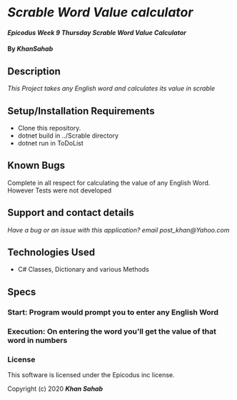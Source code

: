 # _Scrable Word Value calculator_

#### _Epicodus Week 9 Thursday Scrable Word Value Calculator_

#### By _**KhanSahab**_

## Description

_This Project takes any English word and calculates its value in scrable_

## Setup/Installation Requirements

* Clone this repository.
* dotnet build in ../Scrable directory
* dotnet run in ToDoList


## Known Bugs

Complete in all respect for calculating the value of any English Word. However Tests were not developed

## Support and contact details

_Have a bug or an issue with this application? email post_khan@Yahoo.com_

## Technologies Used

* C# Classes, Dictionary and various Methods



## Specs
### Start: Program would prompt you to enter any English Word
### Execution: On entering the word you'll get the value of that word in numbers


### License

This software is licensed under the Epicodus inc license.

Copyright (c) 2020 **_Khan Sahab_**